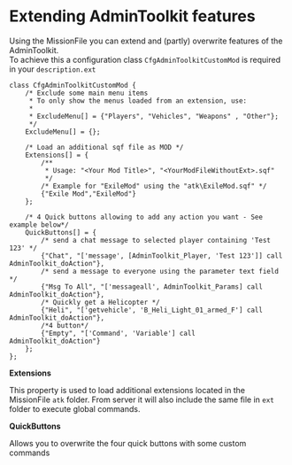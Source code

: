 # Extending AdminToolkit features

Using the MissionFile you can extend and (partly) overwrite features of the AdminToolkit.<br />
To achieve this a configuration class `CfgAdminToolkitCustomMod` is required in your `description.ext`
 
```
class CfgAdminToolkitCustomMod {
	/* Exclude some main menu items
	 * To only show the menus loaded from an extension, use:
	 * 
	 * ExcludeMenu[] = {"Players", "Vehicles", "Weapons" , "Other"};
	 */
	ExcludeMenu[] = {};
	
	/* Load an additional sqf file as MOD */
	Extensions[] = {
		/**
		 * Usage: "<Your Mod Title>", "<YourModFileWithoutExt>.sqf"
		 */
		/* Example for "ExileMod" using the "atk\ExileMod.sqf" */
		{"Exile Mod","ExileMod"}
	};

	/* 4 Quick buttons allowing to add any action you want - See example below*/
	QuickButtons[] = {
		/* send a chat message to selected player containing 'Test 123' */
		{"Chat", "['message', [AdminToolkit_Player, 'Test 123']] call AdminToolkit_doAction"},
		/* send a message to everyone using the parameter text field */
		{"Msg To All", "['messageall', AdminToolkit_Params] call AdminToolkit_doAction"},
		/* Quickly get a Helicopter */
		{"Heli", "['getvehicle', 'B_Heli_Light_01_armed_F'] call AdminToolkit_doAction"},
		/*4 button*/
		{"Empty", "['Command', 'Variable'] call AdminToolkit_doAction"}
	};
};
```

**Extensions**

This property is used to load additional extensions located in the MissionFile `atk` folder.
From server it will also include the same file in `ext` folder to execute global commands.

**QuickButtons**

Allows you to overwrite the four quick buttons with some custom commands




